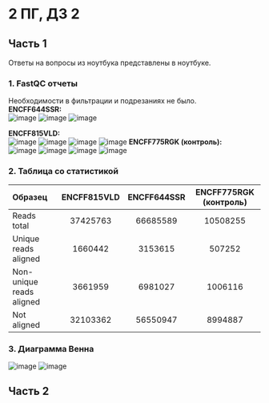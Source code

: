# 2 ПГ, ДЗ 2
## Часть 1
Ответы на вопросы из ноутбука представлены в ноутбуке.  
### 1. FastQC отчеты
Необходимости в фильтрации и подрезаниях не было.   
**ENCFF644SSR:**  
![image](https://user-images.githubusercontent.com/55440084/155748402-ee20c407-8ef4-4004-a9c7-e0e8fbea6242.png)
![image](https://user-images.githubusercontent.com/55440084/155748433-278d2b07-ef58-45a3-8579-b82f35e3cb4b.png)
![image](https://user-images.githubusercontent.com/55440084/155748459-2c0a6d42-533c-499e-82a7-69bbeceb6391.png)

**ENCFF815VLD:**  
![image](https://user-images.githubusercontent.com/55440084/155748112-cce7ea76-d38d-4da5-ab1e-85869e76fb3c.png)
![image](https://user-images.githubusercontent.com/55440084/155748168-aad8b0f9-53d9-4647-a895-adc8627f6691.png)
![image](https://user-images.githubusercontent.com/55440084/155748187-1ff971ac-80b7-46ce-9ca8-ca44a0829950.png)
![image](https://user-images.githubusercontent.com/55440084/155748218-54432e19-a2e1-4e4c-b04e-26bf87926f43.png)
**ENCFF775RGK (контроль):**  
![image](https://user-images.githubusercontent.com/55440084/155748485-91f57b63-cb8d-4dff-919f-52538206cb4a.png)
![image](https://user-images.githubusercontent.com/55440084/155748510-007ad34f-ec5d-4b22-8ce6-a4030ea7bfce.png)
![image](https://user-images.githubusercontent.com/55440084/155748543-779e7108-fa73-49c8-986c-6af426972363.png)
![image](https://user-images.githubusercontent.com/55440084/155748576-efcaba12-5371-4755-9ad7-7ec238088e36.png)

### 2. Таблица со статистикой
|Образец                 |ENCFF815VLD|ENCFF644SSR|ENCFF775RGK (контроль)|
|:-----------------------|:---------:|:---------:|:--------------------:|
|Reads total             |37425763   |66685589   |10508255              |
|Unique reads aligned    |1660442    |3153615    |507252                |
|Non-unique reads aligned|3661959    |6981027    |1006116               |
|Not aligned             |32103362   |56550947   |8994887               |

### 3. Диаграмма Венна
![image](https://user-images.githubusercontent.com/55440084/155719296-1a4767b2-35be-4c36-a249-157a3101df07.png)
![image](https://user-images.githubusercontent.com/55440084/155719329-a42d0e3a-d0d3-4d31-99ec-356396f98ab9.png)

## Часть 2
